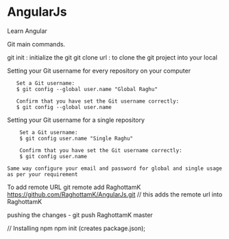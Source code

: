 # AngularJs
Learn Angular


Git main commands.

   git init  : initialize the git
   git clone url : to clone the git project into your local

   Setting your Git username for every repository on your computer

       Set a Git username:
       $ git config --global user.name "Global Raghu"

       Confirm that you have set the Git username correctly:
       $ git config --global user.name

   Setting your Git username for a single repository

        Set a Git username:
        $ git config user.name "Single Raghu"

        Confirm that you have set the Git username correctly:
        $ git config user.name

    Same way configure your email and password for global and single usage as per your requirement


To add remote URL
git remote add RaghottamK https://github.com/RaghottamK/AngularJs.git
// this adds the remote url into RaghottamK

pushing the changes -
git push RaghottamK master

// Installing npm
npm init (creates package.json);
